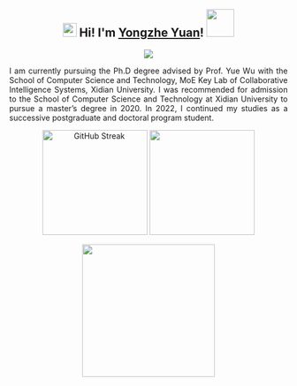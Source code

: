<h2 align="center">
  <img src="https://media.giphy.com/media/hvRJCLFzcasrR4ia7z/giphy.gif" width="25px">
  Hi! I'm <a href="https://yyzmars.github.io/" title="Homepage">Yongzhe Yuan</a>!
  <img src="https://media.giphy.com/media/mGcNjsfWAjY5AEZNw6/giphy.gif" width="50">
</h2>

 
<p align="center">
  <img src="https://komarev.com/ghpvc/?username=yyzmars&style=for-the-badge"/>
</p>

<p align="justify">
I am currently pursuing the Ph.D degree advised by Prof. Yue Wu with the School of Computer Science and Technology, MoE Key Lab of Collaborative Intelligence Systems, Xidian University. I was recommended for admission to the School of Computer Science and Technology at Xidian University to pursue a master’s degree in 2020. In 2022, I continued my studies as a successive postgraduate and doctoral program student.
</p>


<p align="center">
<img height="190" src="https://github-readme-streak-stats.herokuapp.com?user=yyzmars&theme=transparent" alt="GitHub Streak" />
<img height="190" src="https://github-readme-stats.vercel.app/api/top-langs/?username=anuraghazra&theme=transparent" />
</p>

<p align="center">
<img height="240" src="https://github-profile-trophy.vercel.app/?username=yyzmars&margin-w=15&margin-h=12" />
</p>
